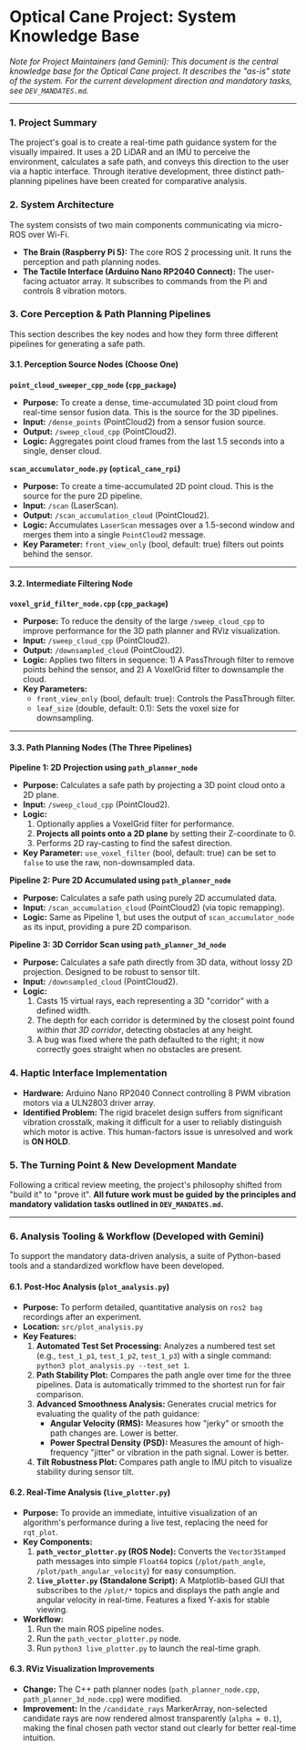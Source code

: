 # Optical Cane Project: System Knowledge Base

*Note for Project Maintainers (and Gemini): This document is the central knowledge base for the Optical Cane project. It describes the "as-is" state of the system. For the current development direction and mandatory tasks, see `DEV_MANDATES.md`.*

---

### 1. Project Summary
The project's goal is to create a real-time path guidance system for the visually impaired. It uses a 2D LiDAR and an IMU to perceive the environment, calculates a safe path, and conveys this direction to the user via a haptic interface. Through iterative development, three distinct path-planning pipelines have been created for comparative analysis.

### 2. System Architecture
The system consists of two main components communicating via micro-ROS over Wi-Fi.

-   **The Brain (Raspberry Pi 5):** The core ROS 2 processing unit. It runs the perception and path planning nodes.
-   **The Tactile Interface (Arduino Nano RP2040 Connect):** The user-facing actuator array. It subscribes to commands from the Pi and controls 8 vibration motors.

### 3. Core Perception & Path Planning Pipelines
This section describes the key nodes and how they form three different pipelines for generating a safe path.

#### 3.1. Perception Source Nodes (Choose One)

**`point_cloud_sweeper_cpp_node` (`cpp_package`)**
-   **Purpose:** To create a dense, time-accumulated 3D point cloud from real-time sensor fusion data. This is the source for the 3D pipelines.
-   **Input:** `/dense_points` (PointCloud2) from a sensor fusion source.
-   **Output:** `/sweep_cloud_cpp` (PointCloud2).
-   **Logic:** Aggregates point cloud frames from the last 1.5 seconds into a single, denser cloud.

**`scan_accumulator_node.py` (`optical_cane_rpi`)**
-   **Purpose:** To create a time-accumulated 2D point cloud. This is the source for the pure 2D pipeline.
-   **Input:** `/scan` (LaserScan).
-   **Output:** `/scan_accumulation_cloud` (PointCloud2).
-   **Logic:** Accumulates `LaserScan` messages over a 1.5-second window and merges them into a single `PointCloud2` message.
-   **Key Parameter:** `front_view_only` (bool, default: true) filters out points behind the sensor.

---

#### 3.2. Intermediate Filtering Node

**`voxel_grid_filter_node.cpp` (`cpp_package`)**
-   **Purpose:** To reduce the density of the large `/sweep_cloud_cpp` to improve performance for the 3D path planner and RViz visualization.
-   **Input:** `/sweep_cloud_cpp` (PointCloud2).
-   **Output:** `/downsampled_cloud` (PointCloud2).
-   **Logic:** Applies two filters in sequence: 1) A PassThrough filter to remove points behind the sensor, and 2) A VoxelGrid filter to downsample the cloud.
-   **Key Parameters:**
    -   `front_view_only` (bool, default: true): Controls the PassThrough filter.
    -   `leaf_size` (double, default: 0.1): Sets the voxel size for downsampling.

---

#### 3.3. Path Planning Nodes (The Three Pipelines)

**Pipeline 1: 2D Projection using `path_planner_node`**
-   **Purpose:** Calculates a safe path by projecting a 3D point cloud onto a 2D plane.
-   **Input:** `/sweep_cloud_cpp` (PointCloud2).
-   **Logic:**
    1.  Optionally applies a VoxelGrid filter for performance.
    2.  **Projects all points onto a 2D plane** by setting their Z-coordinate to 0.
    3.  Performs 2D ray-casting to find the safest direction.
-   **Key Parameter:** `use_voxel_filter` (bool, default: true) can be set to `false` to use the raw, non-downsampled data.

**Pipeline 2: Pure 2D Accumulated using `path_planner_node`**
-   **Purpose:** Calculates a safe path using purely 2D accumulated data.
-   **Input:** `/scan_accumulation_cloud` (PointCloud2) (via topic remapping).
-   **Logic:** Same as Pipeline 1, but uses the output of `scan_accumulator_node` as its input, providing a pure 2D comparison.

**Pipeline 3: 3D Corridor Scan using `path_planner_3d_node`**
-   **Purpose:** Calculates a safe path directly from 3D data, without lossy 2D projection. Designed to be robust to sensor tilt.
-   **Input:** `/downsampled_cloud` (PointCloud2).
-   **Logic:**
    1.  Casts 15 virtual rays, each representing a 3D "corridor" with a defined width.
    2.  The depth for each corridor is determined by the closest point found *within that 3D corridor*, detecting obstacles at any height.
    3.  A bug was fixed where the path defaulted to the right; it now correctly goes straight when no obstacles are present.

### 4. Haptic Interface Implementation
-   **Hardware:** Arduino Nano RP2040 Connect controlling 8 PWM vibration motors via a ULN2803 driver array.
-   **Identified Problem:** The rigid bracelet design suffers from significant vibration crosstalk, making it difficult for a user to reliably distinguish which motor is active. This human-factors issue is unresolved and work is **ON HOLD**.

### 5. The Turning Point & New Development Mandate
Following a critical review meeting, the project's philosophy shifted from "build it" to "prove it". **All future work must be
guided by the principles and mandatory validation tasks outlined in `DEV_MANDATES.md`.**

---

### 6. Analysis Tooling & Workflow (Developed with Gemini)

To support the mandatory data-driven analysis, a suite of Python-based tools and a standardized workflow have been developed.

#### 6.1. Post-Hoc Analysis (`plot_analysis.py`)
-   **Purpose:** To perform detailed, quantitative analysis on `ros2 bag` recordings after an experiment.
-   **Location:** `src/plot_analysis.py`
-   **Key Features:**
    1.  **Automated Test Set Processing:** Analyzes a numbered test set (e.g., `test_1_p1`, `test_1_p2`, `test_1_p3`) with a single command: `python3 plot_analysis.py --test_set 1`.
    2.  **Path Stability Plot:** Compares the path angle over time for the three pipelines. Data is automatically trimmed to the shortest run for fair comparison.
    3.  **Advanced Smoothness Analysis:** Generates crucial metrics for evaluating the quality of the path guidance:
        -   **Angular Velocity (RMS):** Measures how "jerky" or smooth the path changes are. Lower is better.
        -   **Power Spectral Density (PSD):** Measures the amount of high-frequency "jitter" or vibration in the path signal. Lower is better.
    4.  **Tilt Robustness Plot:** Compares path angle to IMU pitch to visualize stability during sensor tilt.

#### 6.2. Real-Time Analysis (`live_plotter.py`)
-   **Purpose:** To provide an immediate, intuitive visualization of an algorithm's performance during a live test, replacing the need for `rqt_plot`.
-   **Key Components:**
    1.  **`path_vector_plotter.py` (ROS Node):** Converts the `Vector3Stamped` path messages into simple `Float64` topics (`/plot/path_angle`, `/plot/path_angular_velocity`) for easy consumption.
    2.  **`live_plotter.py` (Standalone Script):** A Matplotlib-based GUI that subscribes to the `/plot/*` topics and displays the path angle and angular velocity in real-time. Features a fixed Y-axis for stable viewing.
-   **Workflow:**
    1.  Run the main ROS pipeline nodes.
    2.  Run the `path_vector_plotter.py` node.
    3.  Run `python3 live_plotter.py` to launch the real-time graph.

#### 6.3. RViz Visualization Improvements
-   **Change:** The C++ path planner nodes (`path_planner_node.cpp`, `path_planner_3d_node.cpp`) were modified.
-   **Improvement:** In the `/candidate_rays` MarkerArray, non-selected candidate rays are now rendered almost transparently (`alpha = 0.1`), making the final chosen path vector stand out clearly for better real-time intuition.
